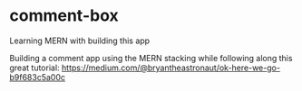 # comment-box
Learning MERN with building this app

Building a comment app using the MERN stacking while following along this great tutorial:
https://medium.com/@bryantheastronaut/ok-here-we-go-b9f683c5a00c
